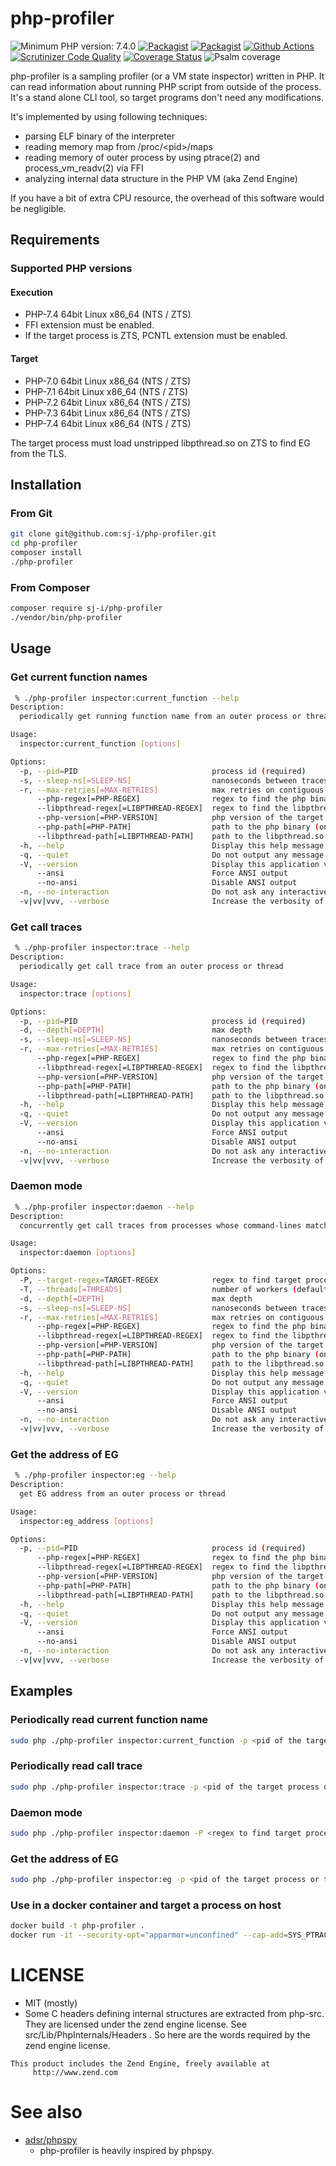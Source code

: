 # php-profiler
![Minimum PHP version: 7.4.0](https://img.shields.io/badge/php-7.4.0%2B-blue.svg)
[![Packagist](https://img.shields.io/packagist/v/sj-i/php-profiler.svg)](https://packagist.org/packages/sj-i/php-profiler)
[![Packagist](https://img.shields.io/packagist/dt/sj-i/php-profiler.svg)](https://packagist.org/packages/sj-i/php-profiler)
[![Github Actions](https://github.com/sj-i/php-profiler/workflows/build/badge.svg)](https://github.com/sj-i/php-profiler/actions)
[![Scrutinizer Code Quality](https://scrutinizer-ci.com/g/sj-i/php-profiler/badges/quality-score.png?b=master)](https://scrutinizer-ci.com/g/sj-i/php-profiler/?branch=master)
[![Coverage Status](https://coveralls.io/repos/github/sj-i/php-profiler/badge.svg?branch=master)](https://coveralls.io/github/sj-i/php-profiler?branch=master)
![Psalm coverage](https://shepherd.dev/github/sj-i/php-profiler/coverage.svg?)

php-profiler is a sampling profiler (or a VM state inspector) written in PHP. It can read information about running PHP script from outside of the process. It's a stand alone CLI tool, so target programs don't need any modifications.

It's implemented by using following techniques:

- parsing ELF binary of the interpreter
- reading memory map from /proc/\<pid\>/maps
- reading memory of outer process by using ptrace(2) and process_vm_readv(2) via FFI
- analyzing internal data structure in the PHP VM (aka Zend Engine)

If you have a bit of extra CPU resource, the overhead of this software would be negligible.

## Requirements
### Supported PHP versions
#### Execution
- PHP-7.4 64bit Linux x86_64 (NTS / ZTS)
- FFI extension must be enabled.
- If the target process is ZTS, PCNTL extension must be enabled.

#### Target
- PHP-7.0 64bit Linux x86_64 (NTS / ZTS)
- PHP-7.1 64bit Linux x86_64 (NTS / ZTS)
- PHP-7.2 64bit Linux x86_64 (NTS / ZTS)
- PHP-7.3 64bit Linux x86_64 (NTS / ZTS)
- PHP-7.4 64bit Linux x86_64 (NTS / ZTS)

The target process must load unstripped libpthread.so on ZTS to find EG from the TLS.

## Installation
### From Git
```bash
git clone git@github.com:sj-i/php-profiler.git
cd php-profiler
composer install
./php-profiler
```

### From Composer
```bash
composer require sj-i/php-profiler
./vendor/bin/php-profiler
```

## Usage
### Get current function names
```bash
 % ./php-profiler inspector:current_function --help
Description:
  periodically get running function name from an outer process or thread

Usage:
  inspector:current_function [options]

Options:
  -p, --pid=PID                              process id (required)
  -s, --sleep-ns[=SLEEP-NS]                  nanoseconds between traces (default: 1000 * 1000 * 10)
  -r, --max-retries[=MAX-RETRIES]            max retries on contiguous errors of read (default: 10)
      --php-regex[=PHP-REGEX]                regex to find the php binary loaded in the target process
      --libpthread-regex[=LIBPTHREAD-REGEX]  regex to find the libpthread.so loaded in the target process
      --php-version[=PHP-VERSION]            php version of the target (default: v74)
      --php-path[=PHP-PATH]                  path to the php binary (only needed in tracing chrooted ZTS target)
      --libpthread-path[=LIBPTHREAD-PATH]    path to the libpthread.so (only needed in tracing chrooted ZTS target)
  -h, --help                                 Display this help message
  -q, --quiet                                Do not output any message
  -V, --version                              Display this application version
      --ansi                                 Force ANSI output
      --no-ansi                              Disable ANSI output
  -n, --no-interaction                       Do not ask any interactive question
  -v|vv|vvv, --verbose                       Increase the verbosity of messages: 1 for normal output, 2 for more verbose output and 3 for debug

```

### Get call traces
```bash
 % ./php-profiler inspector:trace --help           
Description:
  periodically get call trace from an outer process or thread

Usage:
  inspector:trace [options]

Options:
  -p, --pid=PID                              process id (required)
  -d, --depth[=DEPTH]                        max depth
  -s, --sleep-ns[=SLEEP-NS]                  nanoseconds between traces (default: 1000 * 1000 * 10)
  -r, --max-retries[=MAX-RETRIES]            max retries on contiguous errors of read (default: 10)
      --php-regex[=PHP-REGEX]                regex to find the php binary loaded in the target process
      --libpthread-regex[=LIBPTHREAD-REGEX]  regex to find the libpthread.so loaded in the target process
      --php-version[=PHP-VERSION]            php version of the target (default: v74)
      --php-path[=PHP-PATH]                  path to the php binary (only needed in tracing chrooted ZTS target)
      --libpthread-path[=LIBPTHREAD-PATH]    path to the libpthread.so (only needed in tracing chrooted ZTS target)
  -h, --help                                 Display this help message
  -q, --quiet                                Do not output any message
  -V, --version                              Display this application version
      --ansi                                 Force ANSI output
      --no-ansi                              Disable ANSI output
  -n, --no-interaction                       Do not ask any interactive question
  -v|vv|vvv, --verbose                       Increase the verbosity of messages: 1 for normal output, 2 for more verbose output and 3 for debug
```

### Daemon mode
```bash
 % ./php-profiler inspector:daemon --help
Description:
  concurrently get call traces from processes whose command-lines match a given regex

Usage:
  inspector:daemon [options]

Options:
  -P, --target-regex=TARGET-REGEX            regex to find target processes which have matching command-line (required)
  -T, --threads[=THREADS]                    number of workers (default: 8)
  -d, --depth[=DEPTH]                        max depth
  -s, --sleep-ns[=SLEEP-NS]                  nanoseconds between traces (default: 1000 * 1000 * 10)
  -r, --max-retries[=MAX-RETRIES]            max retries on contiguous errors of read (default: 10)
      --php-regex[=PHP-REGEX]                regex to find the php binary loaded in the target process
      --libpthread-regex[=LIBPTHREAD-REGEX]  regex to find the libpthread.so loaded in the target process
      --php-version[=PHP-VERSION]            php version of the target (default: v74)
      --php-path[=PHP-PATH]                  path to the php binary (only needed in tracing chrooted ZTS target)
      --libpthread-path[=LIBPTHREAD-PATH]    path to the libpthread.so (only needed in tracing chrooted ZTS target)
  -h, --help                                 Display this help message
  -q, --quiet                                Do not output any message
  -V, --version                              Display this application version
      --ansi                                 Force ANSI output
      --no-ansi                              Disable ANSI output
  -n, --no-interaction                       Do not ask any interactive question
  -v|vv|vvv, --verbose                       Increase the verbosity of messages: 1 for normal output, 2 for more verbose output and 3 for debug
```

### Get the address of EG
```bash
 % ./php-profiler inspector:eg --help   
Description:
  get EG address from an outer process or thread

Usage:
  inspector:eg_address [options]

Options:
  -p, --pid=PID                              process id (required)
      --php-regex[=PHP-REGEX]                regex to find the php binary loaded in the target process
      --libpthread-regex[=LIBPTHREAD-REGEX]  regex to find the libpthread.so loaded in the target process
      --php-version[=PHP-VERSION]            php version of the target (default: v74)
      --php-path[=PHP-PATH]                  path to the php binary (only needed in tracing chrooted ZTS target)
      --libpthread-path[=LIBPTHREAD-PATH]    path to the libpthread.so (only needed in tracing chrooted ZTS target)
  -h, --help                                 Display this help message
  -q, --quiet                                Do not output any message
  -V, --version                              Display this application version
      --ansi                                 Force ANSI output
      --no-ansi                              Disable ANSI output
  -n, --no-interaction                       Do not ask any interactive question
  -v|vv|vvv, --verbose                       Increase the verbosity of messages: 1 for normal output, 2 for more verbose output and 3 for debug
```

## Examples
### Periodically read current function name
```bash
sudo php ./php-profiler inspector:current_function -p <pid of the target process or thread>
```

### Periodically read call trace
```bash
sudo php ./php-profiler inspector:trace -p <pid of the target process or thread>
```

### Daemon mode
```bash
sudo php ./php-profiler inspector:daemon -P <regex to find target processes>
``` 

### Get the address of EG
```bash
sudo php ./php-profiler inspector:eg -p <pid of the target process or thread>
``` 

### Use in a docker container and target a process on host
```bash
docker build -t php-profiler .
docker run -it --security-opt="apparmor=unconfined" --cap-add=SYS_PTRACE --pid=host php-profiler:latest vendor/bin/php-profiler inspector:trace -p <pid of the target process or thread>
```

# LICENSE
- MIT (mostly)
- Some C headers defining internal structures are extracted from php-src. They are licensed under the zend engine license. See src/Lib/PhpInternals/Headers . So here are the words required by the zend engine license.
```
This product includes the Zend Engine, freely available at
     http://www.zend.com
```

# See also
- [adsr/phpspy](https://github.com/adsr/phpspy)
    - php-profiler is heavily inspired by phpspy.
